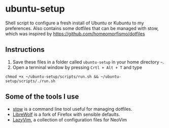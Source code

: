 # ubuntu-setup
Shell script to configure a fresh install of Ubuntu or Kubuntu to my preferences. Also contains some dotfiles that can be managed with stow, which was inspired by https://github.com/homeomorfismo/dotfiles  

## Instructions
1. Save these files in a folder called `ubuntu-setup` in your home directory `~`.
2. Open a terminal window by pressing `Crtl + Alt + T` and type
```
chmod +x ~/ubuntu-setup/scripts/run.sh && ~/ubuntu-setup/scripts/./run.sh
```

## Some of the tools I use 
- [stow](https://www.gnu.org/software/stow/) is a command line tool useful for managing dotfiles.
- [LibreWolf](https://librewolf.net/) is a fork of Firefox with sensible defaults.
- [LazyVim](https://www.lazyvim.org/), a collection of configuration files for NeoVim 

